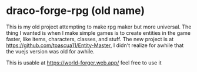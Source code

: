 # draco-forge-rpg (old name)
This is my old project attempting to make rpg maker but more universal.
The thing I wanted is when I make simple games is to create entities in the game faster, like items, characters, classes, and stuff.
The new project is at https://github.com/tpascua11/Entity-Master, I didn't realize for awhile that the vuejs version was old for awhile.

This is usable at https://world-forger.web.app/
feel free to use it
